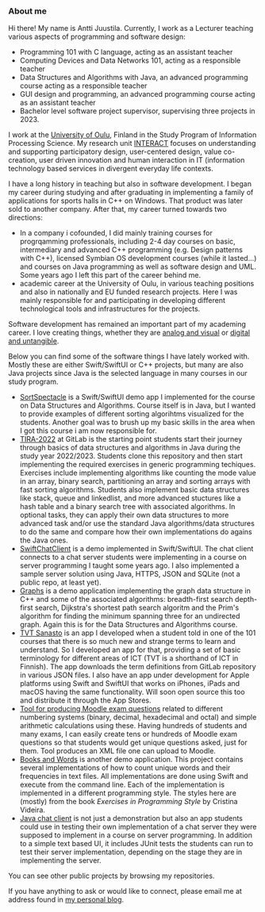 ### About me

Hi there! My name is Antti Juustila. Currently, I work as a Lecturer teaching various aspects of programming and software design:

* Programming 101 with C language, acting as an assistant teacher
* Computing Devices and Data Networks 101, acting as a responsible teacher
* Data Structures and Algorithms with Java, an advanced programming course acting as a responsible teacher
* GUI design and programming, an advanced programming course acting as an assistant teacher
* Bachelor level software project supervisor, supervising three projects in 2023.

I work at the [University of Oulu](https://www.oulu.fi/english), Finland in the Study Program of Information Processing Science. My research unit [INTERACT](https://github.com/interact-rg) focuses on understanding and supporting participatory design, user-centered design, value co-creation, user driven innovation and human interaction in IT (information technology based services in divergent everyday life contexts.

I have a long history in teaching but also in software development. I began my career during studying and after graduating in implementing a family of applications for sports halls in C++ on Windows. That product was later sold to another company. After that, my career turned towards two directions: 

* In a company i cofounded, I did mainly training courses for progrqamming professionals, including 2-4 day courses on basic, intermediary and advanced C++ programming (e.g. Design patterns with C++), licensed Symbian OS development courses (while it lasted...) and courses on Java programming as well as software design and UML. Some years ago I left this part of the career behind me.
* academic career at the University of Oulu, in various teaching positions and also in nationally and EU funded research projects. Here I was mainly responsible for and participating in developing different technological tools and infrastructures for the projects.

Software development has remained an important part of my academing career. I love creating things, whether they are [analog and visual](https://juustila-art.com) or [digital and untangible](https://www.juustila.com/antti). 

Below you can find some of the software things I have lately worked with. Mostly these are either Swift/SwiftUI or C++ projects, but many are also Java projects since Java is the selected language in many courses in our study program.

* [SortSpectacle](https://github.com/anttijuu/SortSpectacle) is a Swift/SwiftUI demo app I implemented for the course on Data Structures and Algorithms. Course itself is in Java, but I wanted to provide examples of different sorting algorihtms visualized for the students. Another goal was to brush up my basic skills in the area when I got this course i am now responsible for.
* [TIRA-2022](https://gitlab.com/tira-oulu/tira-origin-2022) at GitLab is the starting point students start their journey through basics of data structures and algorithms in Java during the study year 2022/2023. Students clone this repository and then start implementing the required exercises in generic programming techiques. Exercises include implementing algorithms like counting the mode value in an array, binary search, partitioning an array and sorting arrays with fast sorting algorithms. Students also implement basic data structures like stack, queue and linkedlist, and more advanced stuctures like a hash table and a binary search tree with associated algorithms. In optional tasks, they can apply their own data structures to more advanced task and/or use the standard Java algorithms/data structures to do the same and compare how their own implementations do agains the Java ones.
* [SwiftChatClient](https://github.com/anttijuu/SwiftChatClient) is a demo implemented in Swift/SwiftUI. The chat client connects to a chat server students were implementing in a course on server programming I taught some years ago. I also implemented a sample server solution using Java, HTTPS, JSON and SQLite (not a public repo, at least yet).
* [Graphs](https://github.com/anttijuu/Graphs) is a demo application implementing the graph data structure in C++ and some of the associated algorithms: breadth-first search depth-first search, Dijkstra's shortest path search algoritm and the Prim's algorithm for finding the minimum spanning three for an undirected graph. Again this is for the Data Structures and Algorithms course.
* [TVT Sanasto](https://github.com/anttijuu/TVTSanasto-Java) is an app I developed when a student told in one of the 101 courses that there is so much new and strange terms to learn and understand. So I developed an app for that, providing a set of basic terminology for different areas of ICT (TVT is a shorthand of ICT in Finnish). The app downloads the term definitions from GitLab repository in various JSON files. I also have an app under development for Apple platforms using Swift and SwiftUI that works on iPhones, iPads and macOS having the same functionality. Will soon open source this too and distribute it through the App Stores.
* [Tool for producing Moodle exam questions](https://github.com/anttijuu/conversion-qs) related to different numbering systems (binary, decimal, hexadecimal and octal) and simple arithmetic calculations using these. Having hundreds of students and many exams, I can easily create tens or hundreds of Moodle exam questions so that students would get unique questions asked, just for them. Tool produces an XML file one can upload to Moodle.
* [Books and Words](https://github.com/anttijuu/BooksAndWords) is another demo application. This project contains several implementations of how to count unique words and their frequencies in text files. All implementations are done using Swift and execute from the command line. Each of the implementation is implemented in a different programming style. The styles here are (mostly) from the book *Exercises in Programming Style* by Cristina Videira.
* [Java chat client](https://github.com/anttijuu/O3-chat-client) is not just a demonstration but also an app students could use in testing their own implementation of a chat server they were supposed to implement in a course on server programming. In addition to a simple text based UI, it includes JUnit tests the students can run to test their server implementation, depending on the stage they are in implementing the server. 

You can see other public projects by browsing my repositories.

If you have anything to ask or would like to connect, please email me at address found in [my personal blog](https://juustila.com/antti/about).
